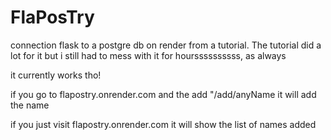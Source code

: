 # FlaPosTry
connection flask to a postgre db on render from a tutorial. The tutorial did a lot for it but i still had to mess with it for hourssssssssss, as always

it currently works tho! 

if you go to flapostry.onrender.com and the add  "/add/anyName it will add the name

if you just visit flapostry.onrender.com it will show the list of names added

